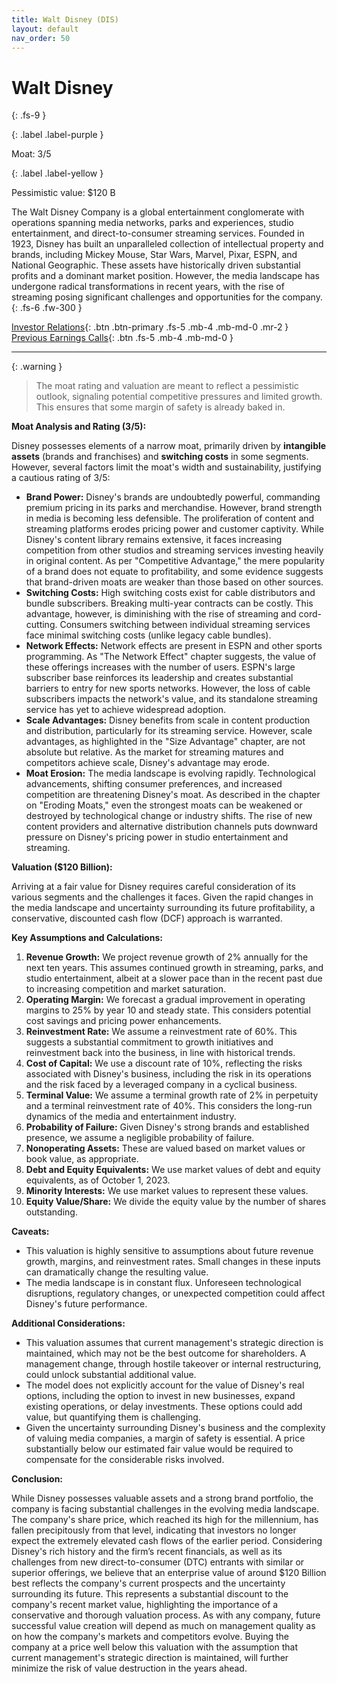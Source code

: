 ```yaml
---
title: Walt Disney (DIS)
layout: default
nav_order: 50
---
```


# Walt Disney
{: .fs-9 }

{: .label .label-purple }

Moat: 3/5

{: .label .label-yellow }

Pessimistic value: $120 B

The Walt Disney Company is a global entertainment conglomerate with operations spanning media networks, parks and experiences, studio entertainment, and direct-to-consumer streaming services. Founded in 1923, Disney has built an unparalleled collection of intellectual property and brands, including Mickey Mouse, Star Wars, Marvel, Pixar, ESPN, and National Geographic. These assets have historically driven substantial profits and a dominant market position. However, the media landscape has undergone radical transformations in recent years, with the rise of streaming posing significant challenges and opportunities for the company.
{: .fs-6 .fw-300 }

[Investor Relations](https://www.google.com/search?q=DIS+investor+relations){: .btn .btn-primary .fs-5 .mb-4 .mb-md-0 .mr-2 }
[Previous Earnings Calls](https://discountingcashflows.com/company/DIS/transcripts/){: .btn .fs-5 .mb-4 .mb-md-0 }

---

{: .warning } 
>The moat rating and valuation are meant to reflect a pessimistic outlook, signaling potential competitive pressures and limited growth. This ensures that some margin of safety is already baked in.


**Moat Analysis and Rating (3/5):**

Disney possesses elements of a narrow moat, primarily driven by **intangible assets** (brands and franchises) and **switching costs** in some segments. However, several factors limit the moat's width and sustainability, justifying a cautious rating of 3/5:

* **Brand Power:** Disney's brands are undoubtedly powerful, commanding premium pricing in its parks and merchandise. However, brand strength in media is becoming less defensible. The proliferation of content and streaming platforms erodes pricing power and customer captivity. While Disney's content library remains extensive, it faces increasing competition from other studios and streaming services investing heavily in original content. As per "Competitive Advantage," the mere popularity of a brand does not equate to profitability, and some evidence suggests that brand-driven moats are weaker than those based on other sources.
* **Switching Costs:** High switching costs exist for cable distributors and bundle subscribers. Breaking multi-year contracts can be costly. This advantage, however, is diminishing with the rise of streaming and cord-cutting.  Consumers switching between individual streaming services face minimal switching costs (unlike legacy cable bundles).
* **Network Effects:** Network effects are present in ESPN and other sports programming. As "The Network Effect" chapter suggests, the value of these offerings increases with the number of users. ESPN's large subscriber base reinforces its leadership and creates substantial barriers to entry for new sports networks. However, the loss of cable subscribers impacts the network's value, and its standalone streaming service has yet to achieve widespread adoption.
* **Scale Advantages:** Disney benefits from scale in content production and distribution, particularly for its streaming service. However, scale advantages, as highlighted in the "Size Advantage" chapter, are not absolute but relative. As the market for streaming matures and competitors achieve scale, Disney's advantage may erode.
* **Moat Erosion:** The media landscape is evolving rapidly. Technological advancements, shifting consumer preferences, and increased competition are threatening Disney's moat. As described in the chapter on "Eroding Moats," even the strongest moats can be weakened or destroyed by technological change or industry shifts.  The rise of new content providers and alternative distribution channels puts downward pressure on Disney's pricing power in studio entertainment and streaming.

**Valuation ($120 Billion):**

Arriving at a fair value for Disney requires careful consideration of its various segments and the challenges it faces. Given the rapid changes in the media landscape and uncertainty surrounding its future profitability, a conservative, discounted cash flow (DCF) approach is warranted. 

**Key Assumptions and Calculations:**

1. **Revenue Growth:** We project revenue growth of 2% annually for the next ten years. This assumes continued growth in streaming, parks, and studio entertainment, albeit at a slower pace than in the recent past due to increasing competition and market saturation.
2. **Operating Margin:**  We forecast a gradual improvement in operating margins to 25% by year 10 and steady state. This considers potential cost savings and pricing power enhancements.
3. **Reinvestment Rate:** We assume a reinvestment rate of 60%. This suggests a substantial commitment to growth initiatives and reinvestment back into the business, in line with historical trends.
4. **Cost of Capital:** We use a discount rate of 10%, reflecting the risks associated with Disney's business, including the risk in its operations and the risk faced by a leveraged company in a cyclical business.
5. **Terminal Value:**  We assume a terminal growth rate of 2% in perpetuity and a terminal reinvestment rate of 40%. This considers the long-run dynamics of the media and entertainment industry.
6. **Probability of Failure:**  Given Disney's strong brands and established presence, we assume a negligible probability of failure.
7. **Nonoperating Assets:**  These are valued based on market values or book value, as appropriate.
8. **Debt and Equity Equivalents:**  We use market values of debt and equity equivalents, as of October 1, 2023.
9. **Minority Interests:** We use market values to represent these values.
10. **Equity Value/Share:**  We divide the equity value by the number of shares outstanding.

**Caveats:**

* This valuation is highly sensitive to assumptions about future revenue growth, margins, and reinvestment rates.  Small changes in these inputs can dramatically change the resulting value.
* The media landscape is in constant flux.  Unforeseen technological disruptions, regulatory changes, or unexpected competition could affect Disney's future performance.

**Additional Considerations:**

* This valuation assumes that current management's strategic direction is maintained, which may not be the best outcome for shareholders. A management change, through hostile takeover or internal restructuring, could unlock substantial additional value.
* The model does not explicitly account for the value of Disney's real options, including the option to invest in new businesses, expand existing operations, or delay investments.  These options could add value, but quantifying them is challenging.
* Given the uncertainty surrounding Disney's business and the complexity of valuing media companies, a margin of safety is essential. A price substantially below our estimated fair value would be required to compensate for the considerable risks involved.

**Conclusion:**

While Disney possesses valuable assets and a strong brand portfolio, the company is facing substantial challenges in the evolving media landscape. The company's share price, which reached its high for the millennium, has fallen precipitously from that level, indicating that investors no longer expect the extremely elevated cash flows of the earlier period. Considering Disney's rich history and the firm’s recent financials, as well as its challenges from new direct-to-consumer (DTC) entrants with similar or superior offerings, we believe that an enterprise value of around $120 Billion best reflects the company's current prospects and the uncertainty surrounding its future. This represents a substantial discount to the company's recent market value, highlighting the importance of a conservative and thorough valuation process. As with any company, future successful value creation will depend as much on management quality as on how the company's markets and competitors evolve. Buying the company at a price well below this valuation with the assumption that current management's strategic direction is maintained, will further minimize the risk of value destruction in the years ahead.
